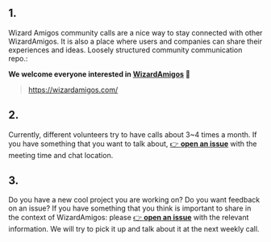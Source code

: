 <h2>1.</h2>

Wizard Amigos community calls are a nice way to stay connected with other WizardAmigos. It is also a place where users and companies can share their experiences and ideas. Loosely structured community communication repo.:

**We welcome everyone interested in [WizardAmigos](https://wizardamigos.com/) :hugs:**

> https://wizardamigos.com/

<h2>2.</h2>

Currently, different volunteers try to have calls about 3~4 times a month. If you have something that you want to talk about, [👉 **open an issue**](https://github.com/wizardamigos/comm-comm/issues/new?assignees=&labels=&template=meeting--comm-comm-call-.md&title=) with the meeting time and chat location.

<h2>3.</h2>

Do you have a new cool project you are working on? Do you want feedback on an issue? If you have something that you think is important to share in the context of WizardAmigos: please [👉 **open an issue**](https://github.com/wizardamigos/comm-comm/issues/new?assignees=&labels=&template=announcement.md&title=) with the relevant information. We will try to pick it up and talk about it at the next weekly call.
